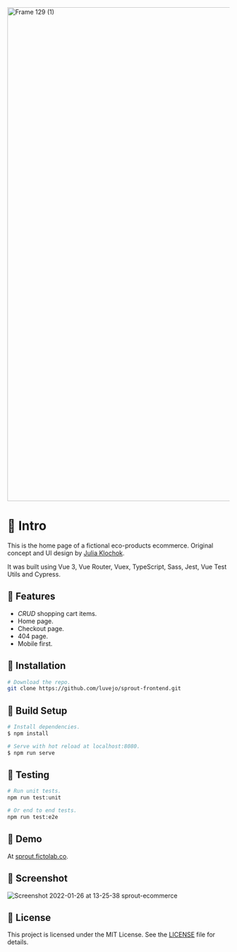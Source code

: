 <img width="1117" alt="Frame 129 (1)" src="https://github.com/luvejo/sprout/assets/16514302/4003abcb-cff6-48bb-a120-14918addb8a8">


# 🌿 Intro

This is the home page of a fictional eco-products ecommerce. Original concept and UI design by [Julia Klochok](https://www.behance.net/klochocheek).

It was built using Vue 3, Vue Router, Vuex, TypeScript, Sass, Jest, Vue Test Utils and Cypress.

## 🌿 Features

- _CRUD_ shopping cart items.  
- Home page.  
- Checkout page.  
- 404 page.  
- Mobile first.  

## 🌿 Installation

```bash
# Download the repo.
git clone https://github.com/luvejo/sprout-frontend.git
```

## 🌿 Build Setup

```bash
# Install dependencies.
$ npm install

# Serve with hot reload at localhost:8080.
$ npm run serve
```

## 🌿 Testing

```bash
# Run unit tests.
npm run test:unit

# Or end to end tests.
npm run test:e2e
```

## 🌿 Demo

At [sprout.fictolab.co](https://sprout.fictolab.co).

## 🌿 Screenshot

![Screenshot 2022-01-26 at 13-25-38 sprout-ecommerce](https://user-images.githubusercontent.com/16514302/153708263-e64bd3e6-f713-4923-823f-8f4ba6a32edf.png)

## 🌿 License

This project is licensed under the MIT License. See the [LICENSE](LICENSE) file for details.
